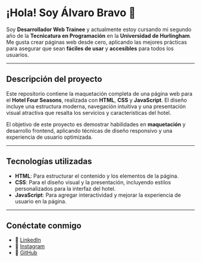 # ¡Hola! Soy Álvaro Bravo 👋

Soy **Desarrollador Web Trainee** y actualmente estoy cursando mi segundo año de la **Tecnicatura en Programación** en la **Universidad de Hurlingham**. Me gusta crear páginas web desde cero, aplicando las mejores prácticas para asegurar que sean **fáciles de usar** y **accesibles** para todos los usuarios.

---

## Descripción del proyecto

Este repositorio contiene la maquetación completa de una página web para el **Hotel Four Seasons**, realizada con **HTML**, **CSS** y **JavaScript**. El diseño incluye una estructura moderna, navegación intuitiva y una presentación visual atractiva que resalta los servicios y características del hotel. 

El objetivo de este proyecto es demostrar habilidades en **maquetación** y desarrollo frontend, aplicando técnicas de diseño responsivo y una experiencia de usuario optimizada.

---

## Tecnologías utilizadas

- **HTML**: Para estructurar el contenido y los elementos de la página.
- **CSS**: Para el diseño visual y la presentación, incluyendo estilos personalizados para la interfaz del hotel.
- **JavaScript**: Para agregar interactividad y mejorar la experiencia de usuario en la página.
  
---

## Conéctate conmigo

- 🔹 [LinkedIn](https://www.linkedin.com/in/inalvarobravo)
- 🔹 [Instagram](https://www.instagram.com/alvaro_f_bravo)
- 🔹 [GitHub](https://github.com/AlvaroOk007)
